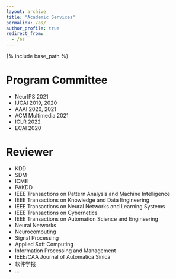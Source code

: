 ```yaml
---
layout: archive
title: "Academic Services"
permalink: /as/
author_profile: true
redirect_from:
  - /as
---
```


{% include base_path %}

Program Committee
======
* NeurIPS 2021
* IJCAI 2019, 2020
* AAAI 2020, 2021
* ACM Multimedia 2021
* ICLR 2022
* ECAI 2020

Reviewer
======
* KDD
* SDM
* ICME
* PAKDD
* IEEE Transactions on Pattern Analysis and Machine Intelligence
* IEEE Transactions on Knowledge and Data Engineering 
* IEEE Transactions on Neural Networks and Learning Systems
* IEEE Transactions on Cybernetics
* IEEE Transactions on Automation Science and Engineering
* Neural Networks
* Neurocomputing
* Signal Processing
* Applied Soft Computing
* Information Processing and Management
* IEEE/CAA Journal of Automatica Sinica
* 软件学报
* ...


